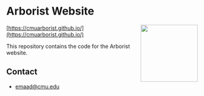 # Arborist Website

<img src="https://avatars0.githubusercontent.com/u/36132856?s=400&u=b4beebdfa1c1ec0fbd95dd1522bb157e63883fc4&v=4" height="150" align="right"/>

[https://cmuarborist.github.io/](https://cmuarborist.github.io/)

This repository contains the code for the Arborist website.

## Contact

   * emaad@cmu.edu
